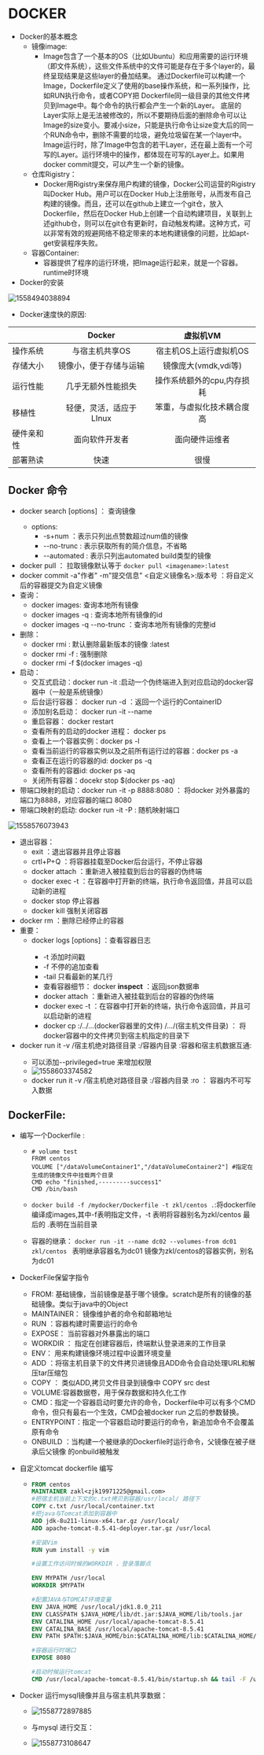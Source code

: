 # DOCKER

+ Docker的基本概念
  + 镜像image:
    + Image包含了一个基本的OS（比如Ubuntu）和应用需要的运行环境（即文件系统），这些文件系统中的文件可能是存在于多个layer的，最终呈现结果是这些layer的叠加结果。
       通过Dockerfile可以构建一个Image，Dockerfile定义了使用的base操作系统，和一系列操作，比如RUN执行命令，或者COPY把 Dockerfile同一级目录的其他文件拷贝到Image中。每个命令的执行都会产生一个新的Layer。
       底层的Layer实际上是无法被修改的，所以不要期待后面的删除命令可以让Image的size变小。要减小size，只能是执行命令让size变大后的同一个RUN命令中，删除不需要的垃圾，避免垃圾留在某一个layer中。
       Image运行时，除了Image中包含的若干Layer，还在最上面有一个可写的Layer。运行环境中的操作，都体现在可写的Layer上。如果用docker commit提交，可以产生一个新的镜像。
  + 仓库Rigistry：
    + Docker用Rigistry来保存用户构建的镜像，Docker公司运营的Rigistry叫Docker Hub。用户可以在Docker Hub上注册账号，从而发布自己构建的镜像。而且，还可以在github上建立一个git仓，放入Dockerfile，然后在Docker Hub上创建一个自动构建项目，关联到上述github仓，则可以在git仓有更新时，自动触发构建。这种方式，可以非常有效的规避网络不稳定带来的本地构建镜像的问题，比如apt-get安装程序失败。
  + 容器Container:
    + 容器提供了程序的运行环境，把Image运行起来，就是一个容器。runtime时环境
+ Docker的安装

![1558494038894](C:\Users\HP\AppData\Roaming\Typora\typora-user-images\1558494038894.png)

+ Docker速度快的原因:
  

||Docker|虚拟机VM|
|:---|:---:|:---:|
| 操作系统   |与宿主机共享OS|宿主机OS上运行虚拟机OS|
|存储大小|镜像小，便于存储与运输|镜像庞大(vmdk,vdi等)|
|运行性能|几乎无额外性能损失|操作系统额外的cpu,内存损耗|
|移植性|轻便，灵活，适应于LInux|笨重，与虚拟化技术耦合度高|
|硬件亲和性|面向软件开发者|面向硬件运维者|
|部署熟读|快速|很慢|

## Docker 命令

+ docker  search   [options]  <imagename> ： 查询镜像
  + options:  
    + -s+num  ：表示只列出点赞数超过num值的镜像
    + --no-trunc : 表示获取所有的简介信息，不省略
    + --automated : 表示只列出automated build类型的镜像
+ docker pull <imagename> ： 拉取镜像默认等于 `docker pull <imagename>:latest`
+ docker commit -a"作者" -m"提交信息" <ContainerId>  <自定义镜像名>:版本号 ：将自定义后的容器提交为自定义镜像
+ 查询：
  + docker images: 查询本地所有镜像
  + docker  images -q : 查询本地所有镜像的id
  + docker images  -q --no-trunc ：查询本地所有镜像的完整id
+ 删除：
  + docker rmi <imagename> :  默认删除最新版本的镜像    :latest
  + docker rmi -f <imagename> : 强制删除
  + docker rmi  -f  $(docker images -q) 
+ 启动：
  + 交互式启动：docker run -it <ImageId>  :启动一个伪终端进入到对应启动的docker容器中（一般是系统镜像）
  + 后台运行容器： docker run -d <ImageId> ：返回一个运行的ContainerID
  + 添加别名启动： docker run -it --name  <name> <ImageId> 
  + 重启容器： docker restart <containerID>
  + 查看所有的启动的docker 进程： docker ps
  + 查看上一个容器实例：docker ps -l
  + 查看当前运行的容器实例以及之前所有运行过的容器：docker ps -a
  + 查看正在运行的容器的id: docker ps -q
  + 查看所有的容器id: docker ps -aq
  + 关闭所有容器：docekr stop $(docker ps -aq)
+ 带端口映射的启动：docker run -it -p 8888:8080 <ImageId> ： 将docker 对外暴露的端口为8888，对应容器的端口 8080
+ 带端口映射的启动:   docker run -it -P  <imageId> : 随机映射端口

![1558576073943](C:\Users\HP\AppData\Roaming\Typora\typora-user-images\1558576073943.png)

+ 退出容器：
  + exit ：退出容器并且停止容器
  + crtl+P+Q ：将容器挂载至Docker后台运行，不停止容器
  + docker attach <ContainerId> ：重新进入被挂载到后台的容器的伪终端
  + docker  exec  -t <containerId>  <command>：在容器中打开新的终端，执行命令返回值，并且可以启动新的进程
  + docker stop <containerId> 停止容器
  + docker kill <containerID> 强制关闭容器
+ docker rm  <ContainerId> ：删除已经停止的容器
+ 重要：
  + docker logs [options] <ContainerID>  ：查看容器日志
    + -t  添加时间戳
    + -f  不停的追加查看
    + -tail  只看最新的某几行
    + 查看容器细节： docker **inspect** <ContainerId> ：返回json数据串
    + docker attach <ContainerId> ：重新进入被挂载到后台的容器的伪终端
    + docker  exec  -t <containerId>  <command>：在容器中打开新的终端，执行命令返回值，并且可以启动新的进程
    + docker cp <containerId>:/../...(docker容器里的文件)  /.../(宿主机文件目录)  ： 将docker容器中的文件拷贝到宿主机指定的目录下  
+ docker run it -v /宿主机绝对路径目录 :/容器内目录  <ImageName> :容器和宿主机数据互通:
  + 可以添加--privileged=true 来增加权限
  + ![1558603374582](C:\Users\HP\AppData\Roaming\Typora\typora-user-images\1558603374582.png)
  + docker run it -v /宿主机绝对路径目录 :/容器内目录 :ro <ImageName> ： 容器内不可写入数据

## DockerFile:

+ 编写一个Dockerfile :

  + ```
    # volume test
    FROM centos
    VOLUME ["/dataVolumeContainer1","/dataVolumeContainer2"] #指定在生成的镜像文件中挂载两个目录
    CMD echo "finished,---------success1"
    CMD /bin/bash
    ```

  + `docker build -f /mydocker/Dockerfile -t zkl/centos .`:将dockerfile编译成images,其中-f表明指定文件，-t 表明将容器别名为zkl/centos 最后的 .表明在当前目录

  + 容器的继承： `docker run -it --name dc02 --volumes-from dc01 zkl/centos `  表明继承容器名为dc01 镜像为zkl/centos的容器实例，别名为dc01

+ DockerFile保留字指令
  + FROM:  基础镜像，当前镜像是基于哪个镜像。scratch是所有的镜像的基础镜像。类似于java中的Object
  + MAINTAINER： 镜像维护者的命令和邮箱地址
  + RUN ：容器构建时需要运行的命令
  + EXPOSE： 当前容器对外暴露出的端口
  + WORKDIR ： 指定在创建容器后，终端默认登录进来的工作目录
  + ENV： 用来构建镜像环境过程中设置环境变量
  + ADD ：将宿主机目录下的文件拷贝进镜像且ADD命令会自动处理URL和解压tar压缩包
  + COPY ： 类似ADD,拷贝文件目录到镜像中  COPY src  dest
  + VOLUME:容器数据卷，用于保存数据和持久化工作
  + CMD：指定一个容器启动时要允许的命令，Dockerfile中可以有多个CMD命令，但只有最右一个生效，CMD会被docker run 之后的参数替换。
  + ENTRYPOINT：指定一个容器启动时要运行的命令，新追加命令不会覆盖原有命令
  + ONBUILD ：当构建一个被继承的Dockerfile时运行命令，父镜像在被子继承后父镜像 的onbuild被触发

+ 自定义tomcat dockerfile 编写

  + ```dockerfile
    FROM centos 
    MAINTAINER zakl<zjk19971225@gmail.com>
    #把宿主机当前上下文的c.txt拷贝到容器/usr/local/ 路径下
    COPY c.txt /usr/local/container.txt
    #把java与Tomcat添加到容器中
    ADD jdk-8u211-linux-x64.tar.gz /usr/local/
    ADD apache-tomcat-8.5.41-deployer.tar.gz /usr/local
    
    #安装Vim
    RUN yum install -y vim
    
    #设置工作访问时候的WORKDIR ，登录落脚点
    
    ENV MYPATH /usr/local
    WORKDIR $MYPATH
    
    #配置JAVA与TOMCAT环境变量
    ENV JAVA_HOME /usr/local/jdk1.8.0_211
    ENV CLASSPATH $JAVA_HOME/lib/dt.jar:$JAVA_HOME/lib/tools.jar
    ENV CATALINA_HOME /usr/local/apache-tomcat-8.5.41
    ENV CATALINA_BASE /usr/local/apache-tomcat-8.5.41
    ENV PATH $PATH:$JAVA_HOME/bin:$CATALINA_HOME/lib:$CATALINA_HOME/bin
    
    #容器运行时端口
    EXPOSE 8080
    
    #启动时候运行tomcat
    CMD /usr/local/apache-tomcat-8.5.41/bin/startup.sh && tail -F /usr/local/apache-tomcat-8.5.41/bins/logs/catalina.out
    
    ```

    

  



+ Docker 运行mysql镜像并且与宿主机共享数据：

  + ![1558772897885](C:\Users\HP\AppData\Roaming\Typora\typora-user-images\1558772897885.png)

  + 与mysql 进行交互：

  + ![1558773108647](C:\Users\HP\AppData\Roaming\Typora\typora-user-images\1558773108647.png)

    